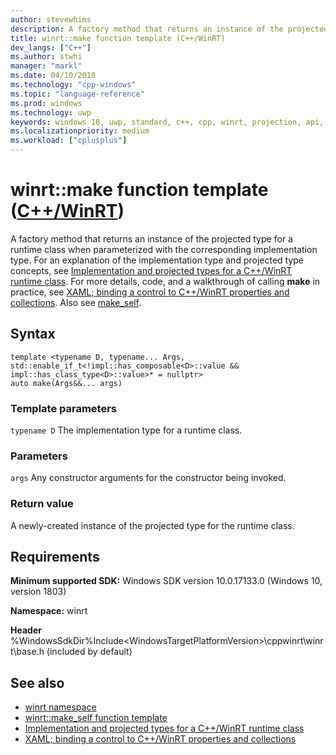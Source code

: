 ```yaml
---
author: stevewhims
description: A factory method that returns an instance of the projected type for a runtime class when parameterized with the corresponding implementation type.
title: winrt::make function template (C++/WinRT)
dev_langs: ["C++"]
ms.author: stwhi
manager: "markl"
ms.date: 04/10/2018
ms.technology: "cpp-windows"
ms.topic: "language-reference"
ms.prod: windows
ms.technology: uwp
keywords: windows 10, uwp, standard, c++, cpp, winrt, projection, api, reference, construct, instantiate, projected, projection, implementation
ms.localizationpriority: medium
ms.workload: ["cplusplus"]
---
```


# winrt::make function template ([C++/WinRT](/windows/uwp/cpp-and-winrt-apis/intro-to-using-cpp-with-winrt))
A factory method that returns an instance of the projected type for a runtime class when parameterized with the corresponding implementation type. For an explanation of the implementation type and projected type concepts, see [Implementation and projected types for a C++/WinRT runtime class](/windows/uwp/cpp-and-winrt-apis/ctors-runtimeclass-activation). For more details, code, and a walkthrough of calling **make** in practice, see [XAML; binding a control to C++/WinRT properties and collections](/windows/uwp/cpp-and-winrt-apis/binding-prop-collection#add-a-property-of-type-booksku-to-mainpage). Also see [make_self](make-self.md).

## Syntax
```cppwinrt
template <typename D, typename... Args, std::enable_if_t<!impl::has_composable<D>::value && impl::has_class_type<D>::value>* = nullptr>
auto make(Args&&... args)
```

### Template parameters
`typename D`
The implementation type for a runtime class.

### Parameters
`args`
Any constructor arguments for the constructor being invoked.

### Return value 
A newly-created instance of the projected type for the runtime class.

## Requirements
**Minimum supported SDK:** Windows SDK version 10.0.17133.0 (Windows 10, version 1803)

**Namespace:** winrt

**Header** %WindowsSdkDir%Include\<WindowsTargetPlatformVersion>\cppwinrt\winrt\base.h (included by default)

## See also 
* [winrt namespace](winrt.md)
* [winrt::make_self function template](make-self.md)
* [Implementation and projected types for a C++/WinRT runtime class](/windows/uwp/cpp-and-winrt-apis/ctors-runtimeclass-activation)
* [XAML; binding a control to C++/WinRT properties and collections](/windows/uwp/cpp-and-winrt-apis/binding-prop-collection#add-a-property-of-type-booksku-to-mainpage)
